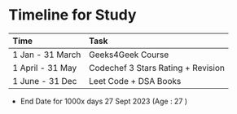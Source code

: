 # Timeline for Study

| Time  | Task |
| :--- | :--- |
| 1 Jan - 31 March | Geeks4Geek Course |
| 1 April -  31 May | Codechef 3 Stars Rating + Revision |
| 1 June - 31 Dec | Leet Code + DSA Books   |

*  End Date for 1000x days 27 Sept 2023 \(Age : 27 \)







